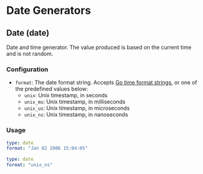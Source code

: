 # Date Generators

## Date (date)

Date and time generator. The value produced is based on the current time and
is not random.

### Configuration

- `format`: The date format string. Accepts [Go time format strings](https://go.dev/src/time/format.go), or one of the predefined values below:
    - `unix`: Unix timestamp, in seconds
    - `unix_ms`: Unix timestamp, in milliseconds
    - `unix_us`: Unix timestamp, in microseconds
    - `unix_ns`: Unix timestamp, in nanoseconds

### Usage

```yaml
type: date
format: "Jan 02 2006 15:04:05"
```

```yaml
type: date
format: "unix_ns"
```

